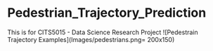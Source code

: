 # Pedestrian_Trajectory_Prediction
This is for CITS5015 - Data Science Research Project
![Pedestrain Trajectory Examples](Images/pedestrians.png= 200x150)
